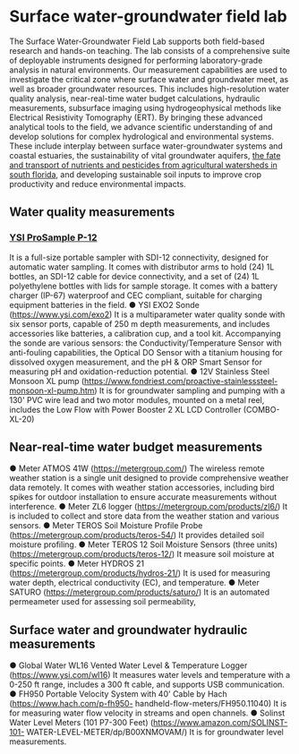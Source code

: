# Surface water-groundwater field lab

The Surface Water-Groundwater Field Lab supports both field-based research and hands-on teaching. The lab consists of a comprehensive suite of deployable instruments designed for performing laboratory-grade analysis in natural environments. Our measurement capabilities are used to investigate the critical zone where surface water and groundwater meet, as well as broader groundwater resources. This includes high-resolution water quality analysis, near-real-time water budget calculations, hydraulic measurements, subsurface imaging using hydrogeophysical methods like Electrical Resistivity Tomography (ERT). By bringing these advanced analytical tools to the field, we advance scientific understanding of and develop solutions for complex hydrological and environmental systems. These include interplay between surface water-groundwater systems and coastal estuaries, the sustainability of vital groundwater aquifers,  [the fate and transport of nutrients and pesticides from agricultural watersheds in south florida](https://atmos.eoas.fsu.edu/~mye/Pesticides.php), and developing sustainable soil inputs to improve crop productivity and reduce environmental impacts. 

## Water quality measurements

### [YSI ProSample P-12](https://www.ysi.com/prosample)
It is a full-size portable sampler with SDI-12 connectivity, designed for automatic water sampling. It comes with distributor arms to hold (24) 1L bottles, an SDI-12 cable for device
connectivity, and a set of (24) 1L polyethylene bottles with lids for sample storage. It comes
with a battery charger (IP-67) waterproof and CEC compliant, suitable for charging
equipment batteries in the field.
● YSI EXO2 Sonde (https://www.ysi.com/exo2)
It is a multiparameter water quality sonde with six sensor ports, capable of 250 m depth
measurements, and includes accessories like batteries, a calibration cup, and a tool kit.
Accompanying the sonde are various sensors: the Conductivity/Temperature Sensor with
anti-fouling capabilities, the Optical DO Sensor with a titanium housing for dissolved oxygen
measurement, and the pH & ORP Smart Sensor for measuring pH and oxidation-reduction
potential.
● 12V Stainless Steel Monsoon XL pump (https://www.fondriest.com/proactive-stainlesssteel-monsoon-xl-pump.htm)
It is for groundwater sampling and pumping with a 130' PVC wire lead and two motor
modules, mounted on a metal reel, includes the Low Flow with Power Booster 2 XL LCD
Controller (COMBO-XL-20)


## Near-real-time water budget measurements
● Meter ATMOS 41W (https://metergroup.com/)
The wireless remote weather station is a single unit designed to provide comprehensive
weather data remotely. It comes with weather station accessories, including bird spikes for
outdoor installation to ensure accurate measurements without interference.
● Meter ZL6 logger (https://metergroup.com/products/zl6/)
It is included to collect and store data from the weather station and various sensors.
● Meter TEROS Soil Moisture Profile Probe (https://metergroup.com/products/teros-54/)
It provides detailed soil moisture profiling.
● Meter TEROS 12 Soil Moisture Sensors (three units)
(https://metergroup.com/products/teros-12/)
It measure soil moisture at specific points.
● Meter HYDROS 21 (https://metergroup.com/products/hydros-21/)
It is used for measuring water depth, electrical conductivity (EC), and temperature.
● Meter SATURO (https://metergroup.com/products/saturo/)
It is an automated permeameter used for assessing soil permeability, 

## Surface water and groundwater hydraulic measurements
● Global Water WL16 Vented Water Level & Temperature Logger
(https://www.ysi.com/wl16)
It measures water levels and temperature with a 0-250 ft range, includes a 300 ft cable, and
supports USB communication.
● FH950 Portable Velocity System with 40' Cable by Hach (https://www.hach.com/p-fh950-
handheld-flow-meters/FH950.11040)
It is for measuring water flow velocity in streams and open channels.
● Solinst Water Level Meters (101 P7-300 Feet) (https://www.amazon.com/SOLINST-101-
WATER-LEVEL-METER/dp/B00XNMOVAM/)
It is for groundwater level measurements. 
